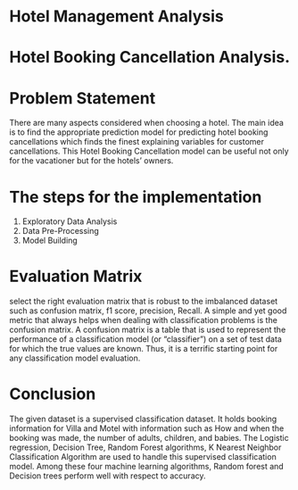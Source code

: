 # Hotel Management Analysis

# Hotel Booking Cancellation Analysis.

# Problem Statement
There are many aspects considered when choosing a hotel. The main idea is to find the appropriate prediction model for predicting hotel booking cancellations which finds the finest explaining variables for customer cancellations. This Hotel Booking Cancellation model can be useful not only for the vacationer but for the hotels’ owners.

# The steps for the implementation
1. Exploratory Data Analysis
2. Data Pre-Processing
3. Model Building

# Evaluation Matrix
select the right evaluation matrix that is robust to the imbalanced dataset such as confusion matrix, f1 score, precision, Recall.
A simple and yet good metric that always helps when dealing with classification problems is the confusion matrix. A confusion matrix is a table that is used to represent
the performance of a classification model (or “classifier”) on a set of test data for which the true values are known. Thus, it is a terrific starting point for any classification model evaluation.

# Conclusion
The given dataset is a supervised classification dataset. It holds booking information for Villa and Motel with information such as How and when the booking was made, the number of adults, children, and babies. The Logistic regression, Decision Tree, Random Forest algorithms, K Nearest Neighbor Classification Algorithm are used to handle this supervised classification model. Among these four machine learning algorithms, Random forest and Decision trees perform well with respect to accuracy.
